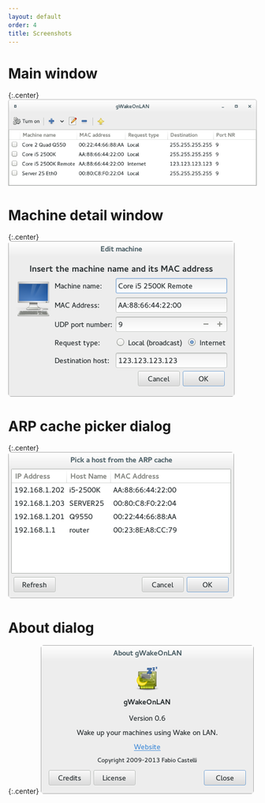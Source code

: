 ```yaml
---
layout: default
order: 4
title: Screenshots
---
```

# Main window

{:.center}
![Main window](/resources/gwakeonlan/archive/latest/english/main.png)

# Machine detail window

{:.center}
![Main window](/resources/gwakeonlan/archive/latest/english/detail.png)

# ARP cache picker dialog

{:.center}
![Main window](/resources/gwakeonlan/archive/latest/english/arpcache.png)

# About dialog

{:.center}
![About dialog](/resources/gwakeonlan/archive/latest/english/about.png)